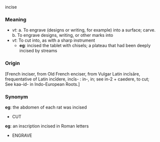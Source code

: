 incise
### Meaning
+ _vt_:
   a. To engrave (designs or writing, for example) into a surface; carve.
   b. To engrave designs, writing, or other marks into
+ _vt_: To cut into, as with a sharp instrument
    + __eg__: incised the tablet with chisels; a plateau that had been deeply incised by streams

### Origin

[French inciser, from Old French enciser, from Vulgar Latin incīsāre, frequentative of Latin incīdere, incīs- : in-, in; see in-2 + caedere, to cut; See kaə-id- in Indo-European Roots.]

### Synonym

__eg__: the abdomen of each rat was incised

+ CUT

__eg__: an inscription incised in Roman letters

+ ENGRAVE


